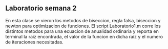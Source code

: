 ## Laboratorio semana 2

En esta clase se vieron los metodos de biseccion, regla falsa, biseccion y newton para optimizacion de funciones. El script Laboratorio1.m corre los distintos metodos para una ecuacion de anualidad ordinaria y reporta en terminal la raiz encontrada, el valor de la funcion en dicha raiz y el numero de iteraciones necesitadas.
